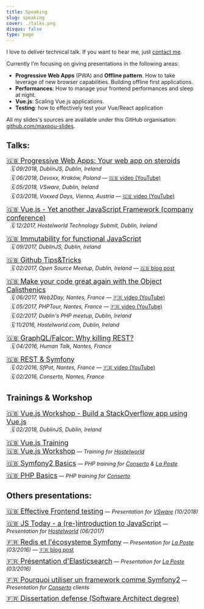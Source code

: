 ```yaml
---
title: Speaking
slug: speaking
cover: ./talks.png
disqus: false
type: page
---
```


I love to deliver technical talk. If you want to hear me, just <a href="mailto:hello@maxpou.fr?subject=Speaking+Inquiry">contact me</a>.

Currently I’m focusing on giving presentations in the following areas:

* **Progressive Web Apps** (PWA) and **Offline pattern**. How to take leverage of new browser capabilities. Building offline first applications.
* **Performances**: How to manage your frontend performances and sleep at night.
* **Vue.js**: Scaling Vue.js applications.
* **Testing**: how to effectively test your Vue/React application


All my slides's sources are available under this GitHub organisation: [github.com/maxpou-slides](https://github.com/maxpou-slides).

## Talks:

<ul class="talk-container__list">
  <li><a href="https://slides.maxpou.fr/pwa-app-on-steroids/index.html">🇬🇧 Progressive Web Apps: Your web app on steroids</a><br>
    <em class="talk-container__event">🗓 09/2018, DublinJS, Dublin, Ireland</em><br>
    <em class="talk-container__event">🗓 06/2018, Devoxx, Kraków, Poland — <a class="talk-container__media-link" href="https://www.youtube.com/watch?v=6Qids36T7DA">🇬🇧 video (YouTube)</a></em><br>
    <em class="talk-container__event">🗓 05/2018, VSware, Dublin, Ireland</em><br>
    <em class="talk-container__event">🗓 03/2018, Voxxed Days, Vienna, Austria — <a class="talk-container__media-link" href="https://www.youtube.com/watch?v=sS6IDU6pVHo">🇬🇧 video (YouTube)</a></em>
  </li>
  <li><a href="https://slides.maxpou.fr/vuejs-yet-another-js-framework/index.html">🇬🇧 Vue.js - Yet another JavaScript Framework (company conference)</a><br>
    <em class="talk-container__event">🗓 12/2017, Hostelworld Technology Submit, Dublin, Ireland</em>
  </li>
  <li><a href="https://slides.maxpou.fr/immutability-js/index.html">🇬🇧 Immutability for functional JavaScript</a><br>
    <em class="talk-container__event">🗓 09/2017, DublinJS, Dublin, Ireland</em>
  </li>
  <li><a href="https://slides.maxpou.fr/github-tips-tricks/index.html">🇬🇧 Github Tips&amp;Tricks</a><br>
    <em class="talk-container__event">🗓 02/2017, Open Source Meetup, Dublin, Ireland — <a class="talk-container__media-link" href="https://www.maxpou.fr/github-tips-and-tricks/">🇬🇧 blog post</a></em>
  </li>
  <li><a href="https://slides.maxpou.fr/object-calisthenics/index.html">🇬🇧 Make your code great again with the Object Calisthenics</a><br>
    <em class="talk-container__event">🗓 06/2017, Web2Day, Nantes, France — <a class="talk-container__media-link" href="https://www.youtube.com/watch?v=7Hf7q1L8Nh8">🇫🇷 video (YouTube)</a></em><br>
    <em class="talk-container__event">🗓 05/2017, PHPTour, Nantes, France — <a class="talk-container__media-link" href="https://www.youtube.com/watch?v=aB9pmdtGZjE">🇫🇷 video (YouTube)</a></em><br>
    <em class="talk-container__event">🗓 02/2017, Dublin's PHP meetup, Dublin, Ireland</em><br>
    <em class="talk-container__event">🗓 11/2016, Hostelworld.com, Dublin, Ireland</em>
  </li>
  <li><a href="https://slides.maxpou.fr/graphql-falcor-why-killing-rest/index.html">🇬🇧 GraphQL/Falcor: Why killing REST?</a><br>
    <em class="talk-container__event">🗓 04/2016, Human Talk, Nantes, France</em>
  </li>
  <li><a href="https://slides.maxpou.fr/about-rest-symfony/index.html">🇬🇧 REST &amp; Symfony</a><br>
    <em class="talk-container__event">🗓 02/2016, SfPot, Nantes, France — <a class="talk-container__media-link" href="https://youtu.be/F0BRnczxTWQ?t=2220">🇫🇷 video (YouTube)</a></em><br>
    <em class="talk-container__event">🗓 02/2016, Conserto, Nantes, France</em>
  </li>
</ul>

## Trainings & Workshop

<ul class="talk-container__list">
  <li><a href="https://slides.maxpou.fr/vue-workshop/index.html">🇬🇧 Vue.js Workshop - Build a StackOverflow app using Vue.js</a><br>
    <em class="talk-container__event">🗓 02/2018, DublinJS, Dublin, Ireland</em>
  </li>
  <li>
    <a href="https://slides.maxpou.fr/vuejs-training/index.html">🇬🇧 Vue.js Training</a><br>
    <a href="https://slides.maxpou.fr/vuejs-training/_book/docs/">🇬🇧 Vue.js Workshop</a><em> — Training for <a href="http://www.hostelworld.com/">Hostelworld</a></em>
  </li>
  <li><a href="https://slides.maxpou.fr/symfony2-basics-conserto/index.html">🇬🇧 Symfony2 Basics</a> — <em>PHP training for <a href="http://www.conserto.pro/">Conserto</a> &amp; <a href="http://www.laposte.fr">La Poste</a></em></li>
  <li><a href="https://slides.maxpou.fr/php-basics-conserto/index.html">🇬🇧 PHP Basics</a> — <em>PHP training for <a href="http://www.conserto.pro/">Conserto</a></em></li>
</ul>

## Others presentations:

<ul class="talk-container__list">
  <li><a href="https://slides.maxpou.fr/effective-frontend-testing/">🇬🇧 Effective Frontend testing</a> — <em>Presentation for <a href="http://vsware.ie">VSware</a> (10/2018)</em></li>
  <li><a href="https://slides.maxpou.fr/js-today-2017/index.html">🇬🇧 JS Today - a (re-)introduction to JavaScript</a> — <em>Presentation for <a href="https://www.hostelworld.com/">Hostelworld</a> (06/2017)</em></li>
  <li><a href="https://slides.maxpou.fr/redis-doctrine-sf/index.html">🇫🇷 Redis et l'écosysteme Symfony</a> — <em>Presentation for <a href="http://www.laposte.fr">La Poste</a> (03/2016) — <a class="talk-container__media-link" href="https://www.maxpou.fr/cache-doctrine-avec-redis/">🇫🇷 blog post</a></em></li>
  <li><a href="https://slides.maxpou.fr/elasticsearch-php/index.html">🇫🇷 Présentation d'Elasticsearch</a> — <em>Presentation for <a href="http://www.laposte.fr">La Poste</a> (03/2016)</em></li>
  <li><a href="#">🇫🇷 Pourquoi utiliser un framework comme Symfony2</a> — <em>Presentation for <a href="http://www.conserto.pro/">Conserto</a> clients</em></li>
  <li><a href="https://slides.maxpou.fr/afcepf-soutenance-memoire/index.html">🇫🇷 Dissertation defense (Software Architect degree)</a></li>
</ul>

<style>
.talk-container__list {
  list-style: none;
  padding-left: 0;
}

.talk-container__list > li {
  margin-bottom: 10px;
}

.talk-container__event {
  margin-left: 10px;
}

.talk-container__media-link {
  border-bottom: 1px dotted rgba(162,162,162,0.8);
  font-style: normal;
}

.talk-container__list > li > a {
  font-size: 18px;
}
</style>
